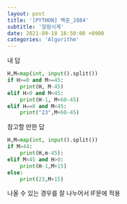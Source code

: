 ```yaml
---
layout: post
title: '[PYTHON] 백준_2884'
subtitle: '알람시계'
date: 2021-09-18 16:50:00 +0900
categories: 'Algorithm'
---
```




내 답

```python
H,M=map(int, input().split())
if H>=0 and M>=45:
    print(H, M-45)
elif H>0 and M<45:
    print(H-1, M+60-45)
elif H==0 and M<45:
    print("23",M+60-45)
```



참고할 만한 답

```python
H,M=map(int, input().split())
if M>44:
	print(H,m-45):
elif M<45 and H>0:
	print(H-1,M+15)
else:
	print(23,M+15)
```



나올 수 있는 경우를 잘 나누어서 IF문에 적용